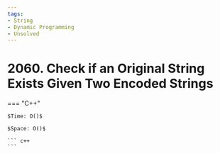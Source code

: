 ```yaml
---
tags:
- String
- Dynamic Programming
- Unsolved
---
```



# 2060. Check if an Original String Exists Given Two Encoded Strings

=== "C++"

    $Time: O()$

    $Space: O()$

    ``` c++
    ```